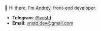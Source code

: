 👋 Hi there, I'm [Andréy](https://www.linkedin.com/in/andrey-batsunov-0521a21ba/), front-end developer. 

- **Telegram**: [@vnstd](https://t.me/vnstd)  
- **Email**: [vnstd.dev@gmail.com](mailto:vnstd.dev@gmail.com)
